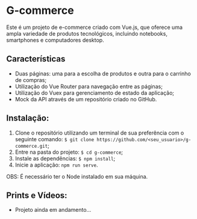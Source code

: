 # G-commerce
  Este é um projeto de e-commerce criado com Vue.js, que oferece uma ampla variedade de produtos tecnológicos, incluindo notebooks, smartphones e computadores desktop.

## Características
  - Duas páginas: uma para a escolha de produtos e outra para o carrinho de compras;
  - Utilização do Vue Router para navegação entre as páginas;
  - Utilização do Vuex para gerenciamento de estado da aplicação;
  - Mock da API através de um repositório criado no GitHub.
  
## Instalação: 
   1. Clone o repositório utilizando um terminal de sua preferência com o seguinte comando: `$ git clone https://github.com/<seu_usuario>/g-commerce.git`;
   2. Entre na pasta do projeto: `$ cd g-commerce`;
   3. Instale as dependências: `$ npm install`;
   4. Inicie a aplicação: `npm run serve`. 

OBS: É necessário ter o Node instalado em sua máquina.

## Prints e Vídeos: 
  - Projeto ainda em andamento...
 
